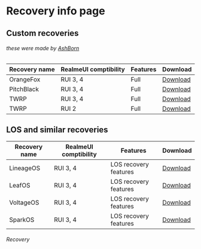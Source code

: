 # Recovery info page

## Custom recoveries  
###### these were made by [AshBorn](https://github.com/RipperHybrid)

| Recovery name | RealmeUI comptibility | Features | Download                                                                 |
| ------------- | --------------------- | -------- | ------------------------------------------------------------------------ |
| OrangeFox     | RUI 3, 4              | Full     | [Download](https://github.com/RipperHybrid/OFOX-RMX3085/releases/latest) |
| PitchBlack    | RUI 3, 4              | Full     | [Download](https://github.com/RipperHybrid/PBRP-RMX3085/releases/latest) |
| TWRP          | RUI 3, 4              | Full     | [Download](https://github.com/RipperHybrid/TWRP-RMX3085/releases/latest) |
| TWRP          | RUI 2                 | Full     | [Download](https://androidfilehost.com/?fid=7161016148664843901)         |

## LOS and similar recoveries

| Recovery name | RealmeUI comptibility | Features              | Download                                                                                 |
| ------------- | --------------------- | --------------------- | ---------------------------------------------------------------------------------------- |
| LineageOS     | RUI 3, 4              | LOS recovery features | [Download](https://dry.nl.eu.org/lineage-nashc)                                          |
| LeafOS        | RUI 3, 4              | LOS recovery features | [Download](https://github.com/HowWof/releases/releases/download/leaf-2.0.1/recovery.img) |
| VoltageOS     | RUI 3, 4              | LOS recovery features | [Download](https://drive.google.com/file/d/1Kmml4urzwgiexMPDCOgggPooYRD_xE6e/view)       |
| SparkOS       | RUI 3, 4              | LOS recovery features | [Download](https://drive.google.com/file/d/1kEUe9QnVFl3gw5GBfvOzbQ0kcZPsDb8e/view)       |

###### Recovery
